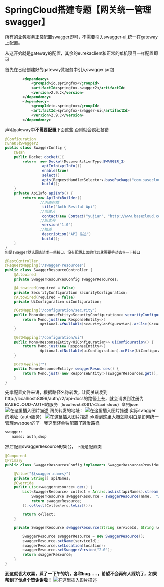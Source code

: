 # SpringCloud搭建专题【网关统一管理swagger】
所有的业务服务正常配置swagger即可，不需要引入swagger-ui,统一在gateway上配置。

从这开始就是gateway的配置，其余的eurekaclient和正常的单机项目一样配置即可

首先在已经创建好的gateway微服务中引入swagger jar包
```xml
        <dependency>
			<groupId>io.springfox</groupId>
			<artifactId>springfox-swagger2</artifactId>
			<version>2.9.2</version>
		</dependency>
        <dependency>
            <groupId>io.springfox</groupId>
            <artifactId>springfox-swagger-ui</artifactId>
            <version>2.9.2</version>
        </dependency>
```
声明gateway中**不需要配置**下面这些,否则就会疯狂报错
```java
@Configuration
@EnableSwagger2
public class SwaggerConfig {
    @Bean
    public Docket docket(){
        return  new Docket(DocumentationType.SWAGGER_2)
                .apiInfo(apiInfo())
                .enable(true)
                .select()
                .apis(RequestHandlerSelectors.basePackage("com.basecloud.auth.controller"))
                .build();
    }
    private ApiInfo apiInfo() {
        return new ApiInfoBuilder()
                //页面标题
                .title("Auth Restful Api")
                //创建人
                .contact(new Contact("yujian", "http://www.basecloud.com/", ""))
                //版本号
                .version("1.0")
                //描述
                .description("API 描述")
                .build();
    }
}
但是swagger默认回去请求一些接口，没有配置上面的代码就需要手动去写一下接口

@RestController
@RequestMapping("/swagger-resources")
public class SwaggerResourceController {
    @Autowired
    private SwaggerResourcesConfig swaggerResources;

    @Autowired(required = false)
    private SecurityConfiguration securityConfiguration;
    @Autowired(required = false)
    private UiConfiguration uiConfiguration;

    @GetMapping("/configuration/security")
    public Mono<ResponseEntity<SecurityConfiguration>> securityConfiguration() {
        return Mono.just(new ResponseEntity<>(
                Optional.ofNullable(securityConfiguration).orElse(SecurityConfigurationBuilder.builder().build()), HttpStatus.OK));
    }

    @GetMapping("/configuration/ui")
    public Mono<ResponseEntity<UiConfiguration>> uiConfiguration() {
        return Mono.just(new ResponseEntity<>(
                Optional.ofNullable(uiConfiguration).orElse(UiConfigurationBuilder.builder().build()), HttpStatus.OK));
    }

    @GetMapping("")
    public Mono<ResponseEntity> swaggerResources() {
        return Mono.just((new ResponseEntity<>(swaggerResources.get(), HttpStatus.OK)));
    }
}

```

先拿配置文件来讲，根据路径名称转发，让网关转发到
http://localhost:8099/auth/v2/api-docs的路径上去，就会请求到注册为BASECLOUD-AUTH的服务（localhost:8091/v2/api-docs）拿到json
![在这里插入图片描述](https://img-blog.csdnimg.cn/20191024174827146.png?x-oss-process=image/watermark,type_ZmFuZ3poZW5naGVpdGk,shadow_10,text_aHR0cHM6Ly9ibG9nLmNzZG4ubmV0L0RheV9EYXlfTm9fQnVn,size_16,color_FFFFFF,t_70)
网关转发的地址：
![在这里插入图片描述](https://img-blog.csdnimg.cn/20191024175025352.png)
实际swagger的地址（auth服务）
![在这里插入图片描述](https://img-blog.csdnimg.cn/20191024175046189.png)
ok看到这里大概就能明白是如何统一管理swagger的了，我这里还单独配置了转发路径
```xml
swagger:
   names: auth,shop
```
然后配置swaggerResource的集合，下面是配置类
```java
@Component
@Primary
public class SwaggerResourcesConfig implements SwaggerResourcesProvider{

    @Value("${swagger.names}")
    private String[] apiNames;
    @Override
    public List<SwaggerResource> get() {
        List<SwaggerResource> collect = Arrays.asList(apiNames).stream().map(name -> {
            SwaggerResource swaggerResource = swaggerResource(name,  "/"+name+"/v2/api-docs");
            return swaggerResource;
        }).collect(Collectors.toList());

        return collect;
    }

    private SwaggerResource swaggerResource(String serviceId, String location){

        SwaggerResource swaggerResource = new SwaggerResource();
        swaggerResource.setName(serviceId);
        swaggerResource.setLocation(location);
        swaggerResource.setSwaggerVersion("2.0");
        return swaggerResource;
    }
}

```
**到这就皆大欢喜，踩了一下午的坑，各种bug.....，希望不会再有人踩坑了，如果帮到了你点个赞谢谢啦！**
![在这里插入图片描述](https://img-blog.csdnimg.cn/20210120161709717.png?x-oss-process=image/watermark,type_ZmFuZ3poZW5naGVpdGk,shadow_10,text_aHR0cHM6Ly9ibG9nLmNzZG4ubmV0L0RheV9EYXlfTm9fQnVn,size_16,color_FFFFFF,t_70)